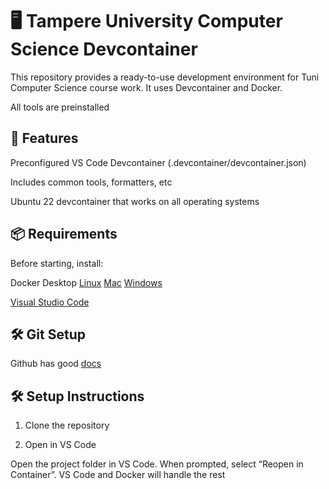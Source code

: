 # 🖥️ Tampere University Computer Science Devcontainer

This repository provides a ready-to-use development environment for Tuni Computer Science course work. It uses Devcontainer and Docker.

All tools are preinstalled

## 🚀 Features

Preconfigured VS Code Devcontainer (.devcontainer/devcontainer.json)

Includes common tools, formatters, etc

Ubuntu 22 devcontainer that works on all operating systems

## 📦 Requirements

Before starting, install:

Docker Desktop
[Linux](https://docs.docker.com/desktop/setup/install/linux/)
[Mac](https://docs.docker.com/desktop/setup/install/mac-install/)
[Windows](https://docs.docker.com/desktop/setup/install/windows-install/)

[Visual Studio Code](https://code.visualstudio.com/download)

## 🛠️ Git Setup

Github has good [docs](https://docs.github.com/en/get-started/git-basics/set-up-git)

## 🛠️ Setup Instructions

1. Clone the repository

2. Open in VS Code

Open the project folder in VS Code.
When prompted, select “Reopen in Container”.
VS Code and Docker will handle the rest
